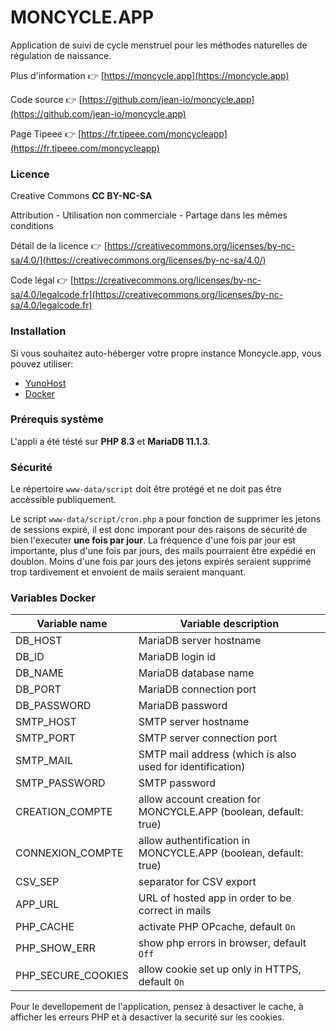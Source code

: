 # MONCYCLE.APP

Application de suivi de cycle menstruel pour les méthodes naturelles de régulation de naissance.

Plus d'information 👉 [https://moncycle.app](https://moncycle.app)

Code source 👉 [https://github.com/jean-io/moncycle.app](https://github.com/jean-io/moncycle.app)

Page Tipeee 👉 [https://fr.tipeee.com/moncycleapp](https://fr.tipeee.com/moncycleapp)

### Licence

Creative Commons **CC BY-NC-SA**

Attribution - Utilisation non commerciale - Partage dans les mêmes conditions

Détail de la licence 👉 [https://creativecommons.org/licenses/by-nc-sa/4.0/](https://creativecommons.org/licenses/by-nc-sa/4.0/)

Code légal 👉 [https://creativecommons.org/licenses/by-nc-sa/4.0/legalcode.fr](https://creativecommons.org/licenses/by-nc-sa/4.0/legalcode.fr)

### Installation

Si vous souhaitez auto-héberger votre propre instance Moncycle.app, vous pouvez utiliser:
- [YunoHost](https://install-app.yunohost.org/?app=moncycle)
- [Docker](https://hub.docker.com/r/jeanio/moncycle.app)

### Prérequis système

L'appli a été tésté sur **PHP 8.3** et **MariaDB 11.1.3**.

### Sécurité

Le répertoire `www-data/script` doit être protégé et ne doit pas être accèssible publiquement.

Le script `www-data/script/cron.php` a pour fonction de supprimer les jetons de sessions expiré, il est donc imporant pour des raisons de sécurité de bien l'executer **une fois par jour**. La fréquence d'une fois par jour est importante, plus d'une fois par jours, des mails pourraient être expédié en doublon. Moins d'une fois par jours des jetons expirés seraient supprimé trop tardivement et envoient de mails seraient manquant.

### Variables Docker

|Variable name    | Variable description |
|-----------------|----------------------|
|DB_HOST          | MariaDB server hostname |
|DB_ID            | MariaDB login id |
|DB_NAME          | MariaDB database name |
|DB_PORT          | MariaDB connection port |
|DB_PASSWORD      | MariaDB password |
|SMTP_HOST        | SMTP server hostname |
|SMTP_PORT        | SMTP server connection port |
|SMTP_MAIL        | SMTP mail address (which is also used for identification) |
|SMTP_PASSWORD    | SMTP password |
|CREATION_COMPTE  | allow account creation for MONCYCLE.APP (boolean, default: true) |
|CONNEXION_COMPTE | allow authentification in MONCYCLE.APP (boolean, default: true) |
|CSV_SEP          | separator for CSV export |
|APP_URL | URL of hosted app in order to be correct in mails |
|PHP_CACHE | activate PHP OPcache, default `On` |
|PHP_SHOW_ERR | show php errors in browser, default `Off` |
|PHP_SECURE_COOKIES | allow cookie set up only in HTTPS, default `On` |

Pour le devellopement de l'application, pensez à desactiver le cache, à afficher les erreurs PHP et à desactiver la securité sur les cookies.

